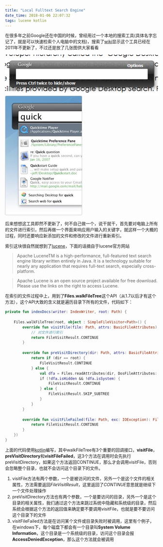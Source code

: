 ```yaml
---
title: "Local Fulltext Search Engine"
date_time: 2018-01-06 22:07:32
tags: lucene kotlin
---
```


在很多年之前Google还在中国的时候，曾经用过一个本地的搜索工具(具体名字忘记了，就是可以快速检索个人电脑中的文档)，搜索了[wiki](https://en.wikipedia.org/wiki/Google_Desktop)显示这个工具已经在2011年不更新了，不过还是放了几张图供大家看看

![searchbar](/imgs/Googledesktopquickfindbox200906.png)
![searchresult](/imgs/Desktop_scrshotmac.jpg)

后来想想这工具即然不更新了，何不自己做一个，说干就干，首先要对电脑上所有的文件进行索引，然后再做一个界面来响应用户输入的关键字，就这样一个大概的过程，同时还要响应新添加的文件和修改的文件进行重新索引。

索引这块很自然就想到了[lucene](https://lucene.apache.org/)，下面的话摘自于lucene官方网站
> Apache LuceneTM is a high-performance, full-featured text search engine library written entirely in Java. It is a technology suitable for nearly any application that requires full-text search, especially cross-platform.

> Apache Lucene is an open source project available for free download. Please use the links on the right to access Lucene.

在索引的文件过程中上，用到了**Files.walkFileTree**这个API（从1.7以后才有这个方法），这个API大致的含义就是遍历目录下所有的文件，代码如下：

```kotlin
private fun indexDocs(writer: IndexWriter, root: Path) {

	Files.walkFileTree(root, object : SimpleFileVisitor<Path>() {
		override fun visitFile(file: Path, attrs: BasicFileAttributes): FileVisitResult {
			// 对文件进行索引
			return FileVisitResult.CONTINUE
		}

		override fun preVisitDirectory(dir: Path, attrs: BasicFileAttributes): FileVisitResult {
			return if (dir == root) {
				FileVisitResult.CONTINUE
			} else {
				val dfa = Files.readAttributes(dir, DosFileAttributes::class.java)
				if (!dfa.isHidden && !dfa.isSystem) {
					FileVisitResult.CONTINUE
				} else {
					FileVisitResult.SKIP_SUBTREE
				}
			}
		}

		override fun visitFileFailed(file: Path, exc: IOException): FileVisitResult {
			return FileVisitResult.CONTINUE
		}
	})
}
```

上面的代码使用[kotlin](http://kotlinlang.org/)编写，其中walkFileTree有3个重要的回调接口，**visitFile**，**preVisitDirectory**和**visitFileFailed**，这3个方法在调用时会先执行preVisitDirectory，如果这个方法返回CONTINUE，那么才会调用visitFile，否则会忽略整个目录，也就不会访问这个目录下的文件。

1. visitFile方法有两个参数，一个是被访问的文件，另外一个是这个文件的相关属性，方法需要返回*FileVisitResult*，这里返回了*CONTINUE*意思就是继续下一个文件处理操作
2. preVisitDirectory方法也有两个参数，一个是要访问的目录，另外一个是这个目录的相关属性，我们通过这个方法来跳过系统中隐藏和系统级的目录，然后系统会根据这个方法的返回值来确定要不要调用visitFile，也就是要不要访问这个目录下的文件
3. visitFileFailed方法是在访问某个文件或目录失败时被调用，这里有个例子，在windows下，每个磁盘下都会有一个目录叫**System Volume Information**，这个目录是一个系统级的目录，访问这个目录会报**AccessDeniedException**，那么这个方法就会被调用


